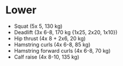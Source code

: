 # Lower
* Squat (5x 5, 130 kg)
* Deadlift (3x 6-8, 170 kg {1x25, 2x20, 1x10})
* Hip thrust (4x 8 + 2x6, 20 kg)
* Hamstring curls (4x 6-8, 85 kg)
* Hamstring forward curls (4x 6-8, 70 kg)
* Calf raise (4x 8-10, 135 kg)
